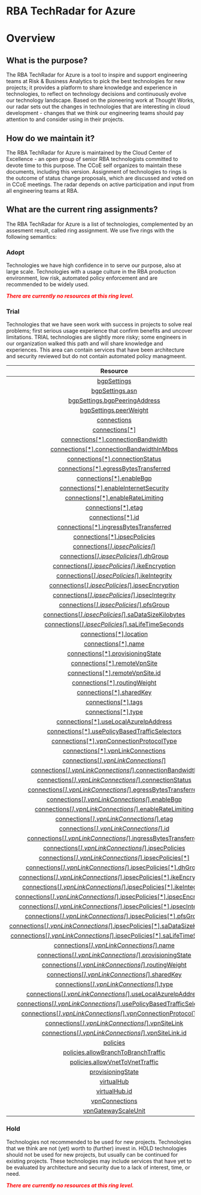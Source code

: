 
RBA TechRadar for Azure
=======================

# Overview

## What is the purpose?


The RBA TechRadar for Azure is a tool to inspire and support engineering teams at Risk & Business Analytics to pick the best technologies for new projects; it provides a platform to share knowledge and experience in technologies, to reflect on technology decisions and continuously evolve our technology landscape.  Based on the pioneering work at Thought Works, our radar sets out the changes in technologies that are interesting in cloud development - changes that we think our engineering teams should pay attention to and consider using in their projects.
## How do we maintain it?


The RBA TechRadar for Azure is maintained by the Cloud Center of Excellence - an open group of senior RBA technologists committed to devote time to this purpose.  The CCoE self organizes to maintain these documents, including this version.  Assignment of technologies to rings is the outcome of status change proposals, which are discussed and voted on in CCoE meetings.  The radar depends on active participation and input from all engineering teams at RBA.
## What are the current ring assignments?


The RBA TechRadar for Azure is a list of technologies, complemented by an assesment result, called ring assignment.  We use five rings with the following semantics:
### Adopt


Technologies we have high confidence in to serve our purpose, also at large scale.  Technologies with a usage culture in the RBA production environment, low risk, automated policy enforcement and are recommended to be widely used.  
  
***<font color="red"> There are currently no resources at this ring level. </font>***
### Trial


Technologies that we have seen work with success in projects to solve real problems;  first serious usage experience that confirm benefits and uncover limitations.  TRIAL technologies are slightly more risky; some engineers in our organization walked this path and will share knowledge and experiences.  This area can contain services that have been architecture and security reviewed but do not contain automated policy managmeent.  

|Resource|Description|Path|Status|
| :---: | :---: | :---: | :---: |
|[bgpSettings](https://github.com/openrba/python-azure-techradar/blob/master/Microsoft.Network/vpnGateways/bgpSettings/README.md)|UNKNOWN|Microsoft.Network/vpnGateways/bgpSettings|TRIAL|
|[bgpSettings.asn](https://github.com/openrba/python-azure-techradar/blob/master/Microsoft.Network/vpnGateways/bgpSettings.asn/README.md)|UNKNOWN|Microsoft.Network/vpnGateways/bgpSettings.asn|TRIAL|
|[bgpSettings.bgpPeeringAddress](https://github.com/openrba/python-azure-techradar/blob/master/Microsoft.Network/vpnGateways/bgpSettings.bgpPeeringAddress/README.md)|UNKNOWN|Microsoft.Network/vpnGateways/bgpSettings.bgpPeeringAddress|TRIAL|
|[bgpSettings.peerWeight](https://github.com/openrba/python-azure-techradar/blob/master/Microsoft.Network/vpnGateways/bgpSettings.peerWeight/README.md)|UNKNOWN|Microsoft.Network/vpnGateways/bgpSettings.peerWeight|TRIAL|
|[connections](https://github.com/openrba/python-azure-techradar/blob/master/Microsoft.Network/vpnGateways/connections/README.md)|UNKNOWN|Microsoft.Network/vpnGateways/connections|TRIAL|
|[connections[*]](https://github.com/openrba/python-azure-techradar/blob/master/Microsoft.Network/vpnGateways/connections[*]/README.md)|UNKNOWN|Microsoft.Network/vpnGateways/connections[*]|TRIAL|
|[connections[*].connectionBandwidth](https://github.com/openrba/python-azure-techradar/blob/master/Microsoft.Network/vpnGateways/connections[*].connectionBandwidth/README.md)|UNKNOWN|Microsoft.Network/vpnGateways/connections[*].connectionBandwidth|TRIAL|
|[connections[*].connectionBandwidthInMbps](https://github.com/openrba/python-azure-techradar/blob/master/Microsoft.Network/vpnGateways/connections[*].connectionBandwidthInMbps/README.md)|UNKNOWN|Microsoft.Network/vpnGateways/connections[*].connectionBandwidthInMbps|TRIAL|
|[connections[*].connectionStatus](https://github.com/openrba/python-azure-techradar/blob/master/Microsoft.Network/vpnGateways/connections[*].connectionStatus/README.md)|UNKNOWN|Microsoft.Network/vpnGateways/connections[*].connectionStatus|TRIAL|
|[connections[*].egressBytesTransferred](https://github.com/openrba/python-azure-techradar/blob/master/Microsoft.Network/vpnGateways/connections[*].egressBytesTransferred/README.md)|UNKNOWN|Microsoft.Network/vpnGateways/connections[*].egressBytesTransferred|TRIAL|
|[connections[*].enableBgp](https://github.com/openrba/python-azure-techradar/blob/master/Microsoft.Network/vpnGateways/connections[*].enableBgp/README.md)|UNKNOWN|Microsoft.Network/vpnGateways/connections[*].enableBgp|TRIAL|
|[connections[*].enableInternetSecurity](https://github.com/openrba/python-azure-techradar/blob/master/Microsoft.Network/vpnGateways/connections[*].enableInternetSecurity/README.md)|UNKNOWN|Microsoft.Network/vpnGateways/connections[*].enableInternetSecurity|TRIAL|
|[connections[*].enableRateLimiting](https://github.com/openrba/python-azure-techradar/blob/master/Microsoft.Network/vpnGateways/connections[*].enableRateLimiting/README.md)|UNKNOWN|Microsoft.Network/vpnGateways/connections[*].enableRateLimiting|TRIAL|
|[connections[*].etag](https://github.com/openrba/python-azure-techradar/blob/master/Microsoft.Network/vpnGateways/connections[*].etag/README.md)|UNKNOWN|Microsoft.Network/vpnGateways/connections[*].etag|TRIAL|
|[connections[*].id](https://github.com/openrba/python-azure-techradar/blob/master/Microsoft.Network/vpnGateways/connections[*].id/README.md)|UNKNOWN|Microsoft.Network/vpnGateways/connections[*].id|TRIAL|
|[connections[*].ingressBytesTransferred](https://github.com/openrba/python-azure-techradar/blob/master/Microsoft.Network/vpnGateways/connections[*].ingressBytesTransferred/README.md)|UNKNOWN|Microsoft.Network/vpnGateways/connections[*].ingressBytesTransferred|TRIAL|
|[connections[*].ipsecPolicies](https://github.com/openrba/python-azure-techradar/blob/master/Microsoft.Network/vpnGateways/connections[*].ipsecPolicies/README.md)|UNKNOWN|Microsoft.Network/vpnGateways/connections[*].ipsecPolicies|TRIAL|
|[connections[*].ipsecPolicies[*]](https://github.com/openrba/python-azure-techradar/blob/master/Microsoft.Network/vpnGateways/connections[*].ipsecPolicies[*]/README.md)|UNKNOWN|Microsoft.Network/vpnGateways/connections[*].ipsecPolicies[*]|TRIAL|
|[connections[*].ipsecPolicies[*].dhGroup](https://github.com/openrba/python-azure-techradar/blob/master/Microsoft.Network/vpnGateways/connections[*].ipsecPolicies[*].dhGroup/README.md)|UNKNOWN|Microsoft.Network/vpnGateways/connections[*].ipsecPolicies[*].dhGroup|TRIAL|
|[connections[*].ipsecPolicies[*].ikeEncryption](https://github.com/openrba/python-azure-techradar/blob/master/Microsoft.Network/vpnGateways/connections[*].ipsecPolicies[*].ikeEncryption/README.md)|UNKNOWN|Microsoft.Network/vpnGateways/connections[*].ipsecPolicies[*].ikeEncryption|TRIAL|
|[connections[*].ipsecPolicies[*].ikeIntegrity](https://github.com/openrba/python-azure-techradar/blob/master/Microsoft.Network/vpnGateways/connections[*].ipsecPolicies[*].ikeIntegrity/README.md)|UNKNOWN|Microsoft.Network/vpnGateways/connections[*].ipsecPolicies[*].ikeIntegrity|TRIAL|
|[connections[*].ipsecPolicies[*].ipsecEncryption](https://github.com/openrba/python-azure-techradar/blob/master/Microsoft.Network/vpnGateways/connections[*].ipsecPolicies[*].ipsecEncryption/README.md)|UNKNOWN|Microsoft.Network/vpnGateways/connections[*].ipsecPolicies[*].ipsecEncryption|TRIAL|
|[connections[*].ipsecPolicies[*].ipsecIntegrity](https://github.com/openrba/python-azure-techradar/blob/master/Microsoft.Network/vpnGateways/connections[*].ipsecPolicies[*].ipsecIntegrity/README.md)|UNKNOWN|Microsoft.Network/vpnGateways/connections[*].ipsecPolicies[*].ipsecIntegrity|TRIAL|
|[connections[*].ipsecPolicies[*].pfsGroup](https://github.com/openrba/python-azure-techradar/blob/master/Microsoft.Network/vpnGateways/connections[*].ipsecPolicies[*].pfsGroup/README.md)|UNKNOWN|Microsoft.Network/vpnGateways/connections[*].ipsecPolicies[*].pfsGroup|TRIAL|
|[connections[*].ipsecPolicies[*].saDataSizeKilobytes](https://github.com/openrba/python-azure-techradar/blob/master/Microsoft.Network/vpnGateways/connections[*].ipsecPolicies[*].saDataSizeKilobytes/README.md)|UNKNOWN|Microsoft.Network/vpnGateways/connections[*].ipsecPolicies[*].saDataSizeKilobytes|TRIAL|
|[connections[*].ipsecPolicies[*].saLifeTimeSeconds](https://github.com/openrba/python-azure-techradar/blob/master/Microsoft.Network/vpnGateways/connections[*].ipsecPolicies[*].saLifeTimeSeconds/README.md)|UNKNOWN|Microsoft.Network/vpnGateways/connections[*].ipsecPolicies[*].saLifeTimeSeconds|TRIAL|
|[connections[*].location](https://github.com/openrba/python-azure-techradar/blob/master/Microsoft.Network/vpnGateways/connections[*].location/README.md)|UNKNOWN|Microsoft.Network/vpnGateways/connections[*].location|TRIAL|
|[connections[*].name](https://github.com/openrba/python-azure-techradar/blob/master/Microsoft.Network/vpnGateways/connections[*].name/README.md)|UNKNOWN|Microsoft.Network/vpnGateways/connections[*].name|TRIAL|
|[connections[*].provisioningState](https://github.com/openrba/python-azure-techradar/blob/master/Microsoft.Network/vpnGateways/connections[*].provisioningState/README.md)|UNKNOWN|Microsoft.Network/vpnGateways/connections[*].provisioningState|TRIAL|
|[connections[*].remoteVpnSite](https://github.com/openrba/python-azure-techradar/blob/master/Microsoft.Network/vpnGateways/connections[*].remoteVpnSite/README.md)|UNKNOWN|Microsoft.Network/vpnGateways/connections[*].remoteVpnSite|TRIAL|
|[connections[*].remoteVpnSite.id](https://github.com/openrba/python-azure-techradar/blob/master/Microsoft.Network/vpnGateways/connections[*].remoteVpnSite.id/README.md)|UNKNOWN|Microsoft.Network/vpnGateways/connections[*].remoteVpnSite.id|TRIAL|
|[connections[*].routingWeight](https://github.com/openrba/python-azure-techradar/blob/master/Microsoft.Network/vpnGateways/connections[*].routingWeight/README.md)|UNKNOWN|Microsoft.Network/vpnGateways/connections[*].routingWeight|TRIAL|
|[connections[*].sharedKey](https://github.com/openrba/python-azure-techradar/blob/master/Microsoft.Network/vpnGateways/connections[*].sharedKey/README.md)|UNKNOWN|Microsoft.Network/vpnGateways/connections[*].sharedKey|TRIAL|
|[connections[*].tags](https://github.com/openrba/python-azure-techradar/blob/master/Microsoft.Network/vpnGateways/connections[*].tags/README.md)|UNKNOWN|Microsoft.Network/vpnGateways/connections[*].tags|TRIAL|
|[connections[*].type](https://github.com/openrba/python-azure-techradar/blob/master/Microsoft.Network/vpnGateways/connections[*].type/README.md)|UNKNOWN|Microsoft.Network/vpnGateways/connections[*].type|TRIAL|
|[connections[*].useLocalAzureIpAddress](https://github.com/openrba/python-azure-techradar/blob/master/Microsoft.Network/vpnGateways/connections[*].useLocalAzureIpAddress/README.md)|UNKNOWN|Microsoft.Network/vpnGateways/connections[*].useLocalAzureIpAddress|TRIAL|
|[connections[*].usePolicyBasedTrafficSelectors](https://github.com/openrba/python-azure-techradar/blob/master/Microsoft.Network/vpnGateways/connections[*].usePolicyBasedTrafficSelectors/README.md)|UNKNOWN|Microsoft.Network/vpnGateways/connections[*].usePolicyBasedTrafficSelectors|TRIAL|
|[connections[*].vpnConnectionProtocolType](https://github.com/openrba/python-azure-techradar/blob/master/Microsoft.Network/vpnGateways/connections[*].vpnConnectionProtocolType/README.md)|UNKNOWN|Microsoft.Network/vpnGateways/connections[*].vpnConnectionProtocolType|TRIAL|
|[connections[*].vpnLinkConnections](https://github.com/openrba/python-azure-techradar/blob/master/Microsoft.Network/vpnGateways/connections[*].vpnLinkConnections/README.md)|UNKNOWN|Microsoft.Network/vpnGateways/connections[*].vpnLinkConnections|TRIAL|
|[connections[*].vpnLinkConnections[*]](https://github.com/openrba/python-azure-techradar/blob/master/Microsoft.Network/vpnGateways/connections[*].vpnLinkConnections[*]/README.md)|UNKNOWN|Microsoft.Network/vpnGateways/connections[*].vpnLinkConnections[*]|TRIAL|
|[connections[*].vpnLinkConnections[*].connectionBandwidth](https://github.com/openrba/python-azure-techradar/blob/master/Microsoft.Network/vpnGateways/connections[*].vpnLinkConnections[*].connectionBandwidth/README.md)|UNKNOWN|Microsoft.Network/vpnGateways/connections[*].vpnLinkConnections[*].connectionBandwidth|TRIAL|
|[connections[*].vpnLinkConnections[*].connectionStatus](https://github.com/openrba/python-azure-techradar/blob/master/Microsoft.Network/vpnGateways/connections[*].vpnLinkConnections[*].connectionStatus/README.md)|UNKNOWN|Microsoft.Network/vpnGateways/connections[*].vpnLinkConnections[*].connectionStatus|TRIAL|
|[connections[*].vpnLinkConnections[*].egressBytesTransferred](https://github.com/openrba/python-azure-techradar/blob/master/Microsoft.Network/vpnGateways/connections[*].vpnLinkConnections[*].egressBytesTransferred/README.md)|UNKNOWN|Microsoft.Network/vpnGateways/connections[*].vpnLinkConnections[*].egressBytesTransferred|TRIAL|
|[connections[*].vpnLinkConnections[*].enableBgp](https://github.com/openrba/python-azure-techradar/blob/master/Microsoft.Network/vpnGateways/connections[*].vpnLinkConnections[*].enableBgp/README.md)|UNKNOWN|Microsoft.Network/vpnGateways/connections[*].vpnLinkConnections[*].enableBgp|TRIAL|
|[connections[*].vpnLinkConnections[*].enableRateLimiting](https://github.com/openrba/python-azure-techradar/blob/master/Microsoft.Network/vpnGateways/connections[*].vpnLinkConnections[*].enableRateLimiting/README.md)|UNKNOWN|Microsoft.Network/vpnGateways/connections[*].vpnLinkConnections[*].enableRateLimiting|TRIAL|
|[connections[*].vpnLinkConnections[*].etag](https://github.com/openrba/python-azure-techradar/blob/master/Microsoft.Network/vpnGateways/connections[*].vpnLinkConnections[*].etag/README.md)|UNKNOWN|Microsoft.Network/vpnGateways/connections[*].vpnLinkConnections[*].etag|TRIAL|
|[connections[*].vpnLinkConnections[*].id](https://github.com/openrba/python-azure-techradar/blob/master/Microsoft.Network/vpnGateways/connections[*].vpnLinkConnections[*].id/README.md)|UNKNOWN|Microsoft.Network/vpnGateways/connections[*].vpnLinkConnections[*].id|TRIAL|
|[connections[*].vpnLinkConnections[*].ingressBytesTransferred](https://github.com/openrba/python-azure-techradar/blob/master/Microsoft.Network/vpnGateways/connections[*].vpnLinkConnections[*].ingressBytesTransferred/README.md)|UNKNOWN|Microsoft.Network/vpnGateways/connections[*].vpnLinkConnections[*].ingressBytesTransferred|TRIAL|
|[connections[*].vpnLinkConnections[*].ipsecPolicies](https://github.com/openrba/python-azure-techradar/blob/master/Microsoft.Network/vpnGateways/connections[*].vpnLinkConnections[*].ipsecPolicies/README.md)|UNKNOWN|Microsoft.Network/vpnGateways/connections[*].vpnLinkConnections[*].ipsecPolicies|TRIAL|
|[connections[*].vpnLinkConnections[*].ipsecPolicies[*]](https://github.com/openrba/python-azure-techradar/blob/master/Microsoft.Network/vpnGateways/connections[*].vpnLinkConnections[*].ipsecPolicies[*]/README.md)|UNKNOWN|Microsoft.Network/vpnGateways/connections[*].vpnLinkConnections[*].ipsecPolicies[*]|TRIAL|
|[connections[*].vpnLinkConnections[*].ipsecPolicies[*].dhGroup](https://github.com/openrba/python-azure-techradar/blob/master/Microsoft.Network/vpnGateways/connections[*].vpnLinkConnections[*].ipsecPolicies[*].dhGroup/README.md)|UNKNOWN|Microsoft.Network/vpnGateways/connections[*].vpnLinkConnections[*].ipsecPolicies[*].dhGroup|TRIAL|
|[connections[*].vpnLinkConnections[*].ipsecPolicies[*].ikeEncryption](https://github.com/openrba/python-azure-techradar/blob/master/Microsoft.Network/vpnGateways/connections[*].vpnLinkConnections[*].ipsecPolicies[*].ikeEncryption/README.md)|UNKNOWN|Microsoft.Network/vpnGateways/connections[*].vpnLinkConnections[*].ipsecPolicies[*].ikeEncryption|TRIAL|
|[connections[*].vpnLinkConnections[*].ipsecPolicies[*].ikeIntegrity](https://github.com/openrba/python-azure-techradar/blob/master/Microsoft.Network/vpnGateways/connections[*].vpnLinkConnections[*].ipsecPolicies[*].ikeIntegrity/README.md)|UNKNOWN|Microsoft.Network/vpnGateways/connections[*].vpnLinkConnections[*].ipsecPolicies[*].ikeIntegrity|TRIAL|
|[connections[*].vpnLinkConnections[*].ipsecPolicies[*].ipsecEncryption](https://github.com/openrba/python-azure-techradar/blob/master/Microsoft.Network/vpnGateways/connections[*].vpnLinkConnections[*].ipsecPolicies[*].ipsecEncryption/README.md)|UNKNOWN|Microsoft.Network/vpnGateways/connections[*].vpnLinkConnections[*].ipsecPolicies[*].ipsecEncryption|TRIAL|
|[connections[*].vpnLinkConnections[*].ipsecPolicies[*].ipsecIntegrity](https://github.com/openrba/python-azure-techradar/blob/master/Microsoft.Network/vpnGateways/connections[*].vpnLinkConnections[*].ipsecPolicies[*].ipsecIntegrity/README.md)|UNKNOWN|Microsoft.Network/vpnGateways/connections[*].vpnLinkConnections[*].ipsecPolicies[*].ipsecIntegrity|TRIAL|
|[connections[*].vpnLinkConnections[*].ipsecPolicies[*].pfsGroup](https://github.com/openrba/python-azure-techradar/blob/master/Microsoft.Network/vpnGateways/connections[*].vpnLinkConnections[*].ipsecPolicies[*].pfsGroup/README.md)|UNKNOWN|Microsoft.Network/vpnGateways/connections[*].vpnLinkConnections[*].ipsecPolicies[*].pfsGroup|TRIAL|
|[connections[*].vpnLinkConnections[*].ipsecPolicies[*].saDataSizeKilobytes](https://github.com/openrba/python-azure-techradar/blob/master/Microsoft.Network/vpnGateways/connections[*].vpnLinkConnections[*].ipsecPolicies[*].saDataSizeKilobytes/README.md)|UNKNOWN|Microsoft.Network/vpnGateways/connections[*].vpnLinkConnections[*].ipsecPolicies[*].saDataSizeKilobytes|TRIAL|
|[connections[*].vpnLinkConnections[*].ipsecPolicies[*].saLifeTimeSeconds](https://github.com/openrba/python-azure-techradar/blob/master/Microsoft.Network/vpnGateways/connections[*].vpnLinkConnections[*].ipsecPolicies[*].saLifeTimeSeconds/README.md)|UNKNOWN|Microsoft.Network/vpnGateways/connections[*].vpnLinkConnections[*].ipsecPolicies[*].saLifeTimeSeconds|TRIAL|
|[connections[*].vpnLinkConnections[*].name](https://github.com/openrba/python-azure-techradar/blob/master/Microsoft.Network/vpnGateways/connections[*].vpnLinkConnections[*].name/README.md)|UNKNOWN|Microsoft.Network/vpnGateways/connections[*].vpnLinkConnections[*].name|TRIAL|
|[connections[*].vpnLinkConnections[*].provisioningState](https://github.com/openrba/python-azure-techradar/blob/master/Microsoft.Network/vpnGateways/connections[*].vpnLinkConnections[*].provisioningState/README.md)|UNKNOWN|Microsoft.Network/vpnGateways/connections[*].vpnLinkConnections[*].provisioningState|TRIAL|
|[connections[*].vpnLinkConnections[*].routingWeight](https://github.com/openrba/python-azure-techradar/blob/master/Microsoft.Network/vpnGateways/connections[*].vpnLinkConnections[*].routingWeight/README.md)|UNKNOWN|Microsoft.Network/vpnGateways/connections[*].vpnLinkConnections[*].routingWeight|TRIAL|
|[connections[*].vpnLinkConnections[*].sharedKey](https://github.com/openrba/python-azure-techradar/blob/master/Microsoft.Network/vpnGateways/connections[*].vpnLinkConnections[*].sharedKey/README.md)|UNKNOWN|Microsoft.Network/vpnGateways/connections[*].vpnLinkConnections[*].sharedKey|TRIAL|
|[connections[*].vpnLinkConnections[*].type](https://github.com/openrba/python-azure-techradar/blob/master/Microsoft.Network/vpnGateways/connections[*].vpnLinkConnections[*].type/README.md)|UNKNOWN|Microsoft.Network/vpnGateways/connections[*].vpnLinkConnections[*].type|TRIAL|
|[connections[*].vpnLinkConnections[*].useLocalAzureIpAddress](https://github.com/openrba/python-azure-techradar/blob/master/Microsoft.Network/vpnGateways/connections[*].vpnLinkConnections[*].useLocalAzureIpAddress/README.md)|UNKNOWN|Microsoft.Network/vpnGateways/connections[*].vpnLinkConnections[*].useLocalAzureIpAddress|TRIAL|
|[connections[*].vpnLinkConnections[*].usePolicyBasedTrafficSelectors](https://github.com/openrba/python-azure-techradar/blob/master/Microsoft.Network/vpnGateways/connections[*].vpnLinkConnections[*].usePolicyBasedTrafficSelectors/README.md)|UNKNOWN|Microsoft.Network/vpnGateways/connections[*].vpnLinkConnections[*].usePolicyBasedTrafficSelectors|TRIAL|
|[connections[*].vpnLinkConnections[*].vpnConnectionProtocolType](https://github.com/openrba/python-azure-techradar/blob/master/Microsoft.Network/vpnGateways/connections[*].vpnLinkConnections[*].vpnConnectionProtocolType/README.md)|UNKNOWN|Microsoft.Network/vpnGateways/connections[*].vpnLinkConnections[*].vpnConnectionProtocolType|TRIAL|
|[connections[*].vpnLinkConnections[*].vpnSiteLink](https://github.com/openrba/python-azure-techradar/blob/master/Microsoft.Network/vpnGateways/connections[*].vpnLinkConnections[*].vpnSiteLink/README.md)|UNKNOWN|Microsoft.Network/vpnGateways/connections[*].vpnLinkConnections[*].vpnSiteLink|TRIAL|
|[connections[*].vpnLinkConnections[*].vpnSiteLink.id](https://github.com/openrba/python-azure-techradar/blob/master/Microsoft.Network/vpnGateways/connections[*].vpnLinkConnections[*].vpnSiteLink.id/README.md)|UNKNOWN|Microsoft.Network/vpnGateways/connections[*].vpnLinkConnections[*].vpnSiteLink.id|TRIAL|
|[policies](https://github.com/openrba/python-azure-techradar/blob/master/Microsoft.Network/vpnGateways/policies/README.md)|UNKNOWN|Microsoft.Network/vpnGateways/policies|TRIAL|
|[policies.allowBranchToBranchTraffic](https://github.com/openrba/python-azure-techradar/blob/master/Microsoft.Network/vpnGateways/policies.allowBranchToBranchTraffic/README.md)|UNKNOWN|Microsoft.Network/vpnGateways/policies.allowBranchToBranchTraffic|TRIAL|
|[policies.allowVnetToVnetTraffic](https://github.com/openrba/python-azure-techradar/blob/master/Microsoft.Network/vpnGateways/policies.allowVnetToVnetTraffic/README.md)|UNKNOWN|Microsoft.Network/vpnGateways/policies.allowVnetToVnetTraffic|TRIAL|
|[provisioningState](https://github.com/openrba/python-azure-techradar/blob/master/Microsoft.Network/vpnGateways/provisioningState/README.md)|UNKNOWN|Microsoft.Network/vpnGateways/provisioningState|TRIAL|
|[virtualHub](https://github.com/openrba/python-azure-techradar/blob/master/Microsoft.Network/vpnGateways/virtualHub/README.md)|UNKNOWN|Microsoft.Network/vpnGateways/virtualHub|TRIAL|
|[virtualHub.id](https://github.com/openrba/python-azure-techradar/blob/master/Microsoft.Network/vpnGateways/virtualHub.id/README.md)|UNKNOWN|Microsoft.Network/vpnGateways/virtualHub.id|TRIAL|
|[vpnConnections](https://github.com/openrba/python-azure-techradar/blob/master/Microsoft.Network/vpnGateways/vpnConnections/README.md)|UNKNOWN|Microsoft.Network/vpnGateways/vpnConnections|TRIAL|
|[vpnGatewayScaleUnit](https://github.com/openrba/python-azure-techradar/blob/master/Microsoft.Network/vpnGateways/vpnGatewayScaleUnit/README.md)|UNKNOWN|Microsoft.Network/vpnGateways/vpnGatewayScaleUnit|TRIAL|

### Hold


Technologies not recommended to be used for new projects. Technologies that we think are not (yet) worth to (further) invest in.  HOLD technologies should not be used for new projects, but usually can be continued for existing projects.  These technologies may include services that have yet to be evaluated by architecture and security due to a lack of interest, time, or need.  
  
***<font color="red"> There are currently no resources at this ring level. </font>***